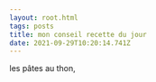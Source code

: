 ```yaml
---
layout: root.html
tags: posts
title: mon conseil recette du jour
date: 2021-09-29T10:20:14.741Z
---
```

les pâtes au thon,